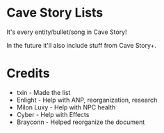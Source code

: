 # Cave Story Lists

It's every entity/bullet/song in Cave Story!

In the future it'll also include stuff from Cave Story+.

# Credits

- txin - Made the list
- Enlight - Help with ANP, reorganization, research
- Milon Luxy - Help with NPC health
- Cyber - Help with Effects
- Brayconn - Helped reorganize the document